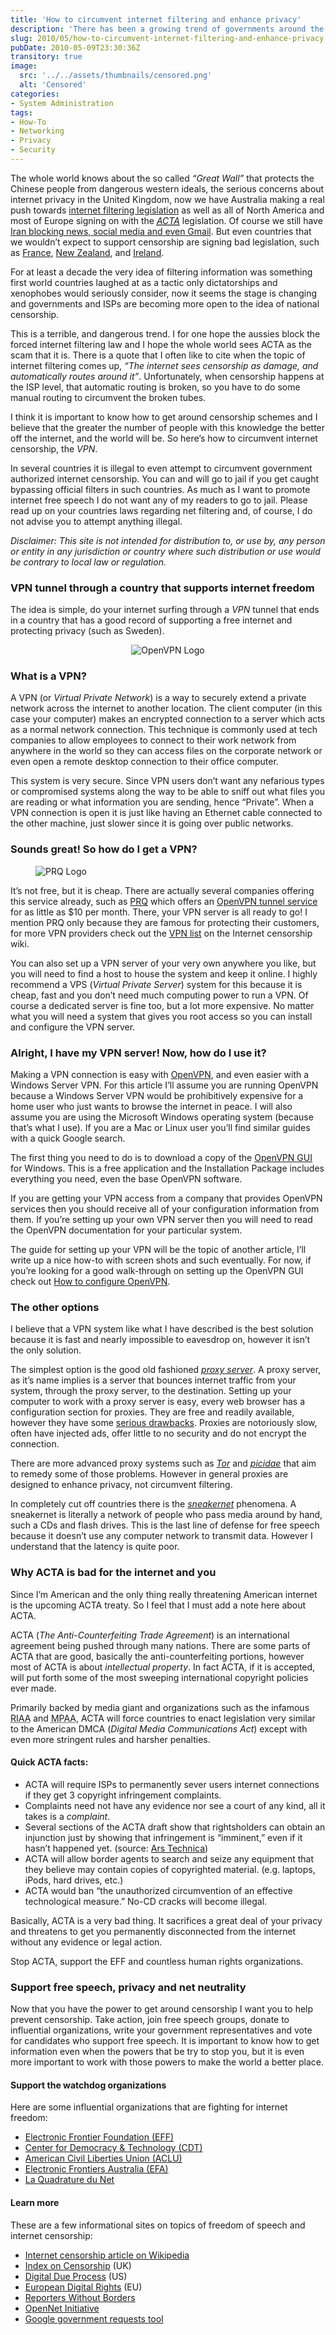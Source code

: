```yaml
---
title: 'How to circumvent internet filtering and enhance privacy'
description: 'There has been a growing trend of governments around the world drafting legislation to censor or otherwise restrict access to the information on the internet. This article provides guidance on various ways to circumvent censorship, focusing on VPN technology.'
slug: 2010/05/how-to-circumvent-internet-filtering-and-enhance-privacy
pubDate: 2010-05-09T23:30:36Z
transitory: true
image:
  src: '../../assets/thumbnails/censored.png'
  alt: 'Censored'
categories:
- System Administration
tags:
- How-To
- Networking
- Privacy
- Security
---
```


The whole world knows about the so called *“Great Wall”* that protects the Chinese people from dangerous western ideals, the serious concerns about internet privacy in the United Kingdom, now we have Australia making a real push towards [internet filtering legislation](http://www.guardian.co.uk/world/2010/mar/29/google-yahoo-australia-internet-filter) as well as all of North America and most of Europe signing on with the *[<abbr title="Anti-Counterfeiting Trade Agreement">ACTA</abbr>](https://en.wikipedia.org/wiki/Anti-Counterfeiting_Trade_Agreement)* legislation. Of course we still have [Iran blocking news, social media and even Gmail](http://online.wsj.com/article/SB10001424052748704140104575056972514372994.html). But even countries that we wouldn’t expect to support censorship are signing bad legislation, such as [France](http://www.theinquirer.net/inquirer/news/1591582/france-falls-internet-censorship), [New Zealand](http://www.neowin.net/news/main/09/09/14/new-zealand-to-get-country-wide-filtered-internet), and [Ireland](http://www.irishtimes.com/newspaper/frontpage/2009/0820/1224252952116.html).

For at least a decade the very idea of filtering information was something first world countries laughed at as a tactic only dictatorships and xenophobes would seriously consider, now it seems the stage is changing and governments and ISPs are becoming more open to the idea of national censorship.

This is a terrible, and dangerous trend. I for one hope the aussies block the forced internet filtering law and I hope the whole world sees ACTA as the scam that it is. There is a quote that I often like to cite when the topic of internet filtering comes up, *“The internet sees censorship as damage, and automatically routes around it”*. Unfortunately, when censorship happens at the ISP level, that automatic routing is broken, so you have to do some manual routing to circumvent the broken tubes.

I think it is important to know how to get around censorship schemes and I believe that the greater the number of people with this knowledge the better off the internet, and the world will be. So here’s how to circumvent internet censorship, the *VPN*.

<!-- more -->

In several countries it is illegal to even attempt to circumvent government authorized internet censorship. You can and will go to jail if you get caught bypassing official filters in such countries. As much as I want to promote internet free speech I do not want any of my readers to go to jail. Please read up on your countries laws regarding net filtering and, of course, I do not advise you to attempt anything illegal.

*Disclaimer: This site is not intended for distribution to, or use by, any person or entity in any jurisdiction or country where such distribution or use would be contrary to local law or regulation.*

### VPN tunnel through a country that supports internet freedom

The idea is simple, do your internet surfing through a *VPN* tunnel that ends in a country that has a good record of supporting a free internet and protecting privacy (such as Sweden).

<div style="text-align: center;">

![OpenVPN Logo](../../assets/postimages/circumvent-filtering/openvpn-logo.png)

</div>

### What is a VPN?

A <abbr>VPN</abbr> (or *Virtual Private Network*) is a way to securely extend a private network across the internet to another location. The client computer (in this case your computer) makes an encrypted connection to a server which acts as a normal network connection. This technique is commonly used at tech companies to allow employees to connect to their work network from anywhere in the world so they can access files on the corporate network or even open a remote desktop connection to their office computer.

This system is very secure. Since VPN users don’t want any nefarious types or compromised systems along the way to be able to sniff out what files you are reading or what information you are sending, hence “Private”. When a VPN connection is open it is just like having an Ethernet cable connected to the other machine, just slower since it is going over public networks.

### Sounds great! So how do I get a VPN?

<figure>

![PRQ Logo](../../assets/postimages/circumvent-filtering/prq-logo.jpg)

</figure>

It’s not free, but it is cheap. There are actually several companies offering this service already, such as [PRQ](http://prq.se/?intl=1) which offers an [OpenVPN tunnel service](http://prq.se/?p=tunnel&intl=1) for as little as $10 per month. There, your VPN server is all ready to go! I mention PRQ only because they are famous for protecting their customers, for more VPN providers check out the [VPN list](http://en.cship.org/wiki/Virtual_Private_Network) on the Internet censorship wiki.

You can also set up a VPN server of your very own anywhere you like, but you will need to find a host to house the system and keep it online. I highly recommend a <abbr>VPS</abbr> (*Virtual Private Server*) system for this because it is cheap, fast and you don’t need much computing power to run a VPN. Of course a dedicated server is fine too, but a lot more expensive. No matter what you will need a system that gives you root access so you can install and configure the VPN server.

### Alright, I have my VPN server! Now, how do I use it?

Making a VPN connection is easy with [OpenVPN](http://openvpn.net/), and even easier with a Windows Server VPN. For this article I’ll assume you are running OpenVPN because a Windows Server VPN would be prohibitively expensive for a home user who just wants to browse the internet in peace. I will also assume you are using the Microsoft Windows operating system (because that’s what I use). If you are a Mac or Linux user you’ll find similar guides with a quick Google search.

The first thing you need to do is to download a copy of the [OpenVPN GUI](http://openvpn.se/) for Windows. This is a free application and the Installation Package includes everything you need, even the base OpenVPN software.

If you are getting your VPN access from a company that provides OpenVPN services then you should receive all of your configuration information from them. If you’re setting up your own VPN server then you will need to read the OpenVPN documentation for your particular system.

The guide for setting up your VPN will be the topic of another article, I’ll write up a nice how-to with screen shots and such eventually. For now, if you’re looking for a good walk-through on setting up the OpenVPN GUI check out [How to configure OpenVPN](http://www.itsatechworld.com/2006/01/29/how-to-configure-openvpn/).

### The other options

I believe that a VPN system like what I have described is the best solution because it is fast and nearly impossible to eavesdrop on, however it isn’t the only solution.

The simplest option is the good old fashioned *[proxy server](https://en.wikipedia.org/wiki/Proxy_server)*. A proxy server, as it’s name implies is a server that bounces internet traffic from your system, through the proxy server, to the destination. Setting up your computer to work with a proxy server is easy, every web browser has a configuration section for proxies. They are free and readily available, however they have some [serious drawbacks](http://www.sesawe.net/Risks-of-using-web-proxies.html). Proxies are notoriously slow, often have injected ads, offer little to no security and do not encrypt the connection.

There are more advanced proxy systems such as *[Tor](http://www.torproject.org/)* and *[picidae](http://info.picidae.net/)* that aim to remedy some of those problems. However in general proxies are designed to enhance privacy, not circumvent filtering.

In completely cut off countries there is the *[sneakernet](https://en.wikipedia.org/wiki/Sneakernet)* phenomena. A sneakernet is literally a network of people who pass media around by hand, such a CDs and flash drives. This is the last line of defense for free speech because it doesn’t use any computer network to transmit data. However I understand that the latency is quite poor.

### Why ACTA is bad for the internet and you

Since I’m American and the only thing really threatening American internet is the upcoming ACTA treaty. So I feel that I must add a note here about ACTA.

ACTA (*The Anti-Counterfeiting Trade Agreement*) is an international agreement being pushed through many nations. There are some parts of ACTA that are good, basically the anti-counterfeiting portions, however most of ACTA is about *intellectual property*. In fact ACTA, if it is accepted, will put forth some of the most sweeping international copyright policies ever made.

Primarily backed by media giant and organizations such as the infamous <abbr title="Recording Industry Association of America">RIAA</abbr> and <abbr title="Motion Picture Association of America">MPAA</abbr>, ACTA will force countries to enact legislation very similar to the American <abbr>DMCA</abbr> (*Digital Media Communications Act*) except with even more stringent rules and harsher penalties.

#### Quick ACTA facts:

 * ACTA will require ISPs to permanently sever users internet connections if they get 3 copyright infringement complaints.
 * Complaints need not have any evidence nor see a court of any kind, all it takes is a *complaint*.
 * Several sections of the ACTA draft show that rightsholders can obtain an injunction just by showing that infringement is “imminent,” even if it hasn’t happened yet. (source: [Ars Technica](http://arstechnica.com/tech-policy/news/2010/04/acta-is-here.ars))
 * ACTA will allow border agents to search and seize any equipment that they believe may contain copies of copyrighted material. (e.g. laptops, iPods, hard drives, etc.)
 * ACTA would ban “the unauthorized circumvention of an effective technological measure.” No-CD cracks will become illegal.

Basically, ACTA is a very bad thing. It sacrifices a great deal of your privacy and threatens to get you permanently disconnected from the internet without any evidence or legal action.

Stop ACTA, support the EFF and countless human rights organizations.

### Support free speech, privacy and net neutrality

Now that you have the power to get around censorship I want you to help prevent censorship. Take action, join free speech groups, donate to influential organizations, write your government representatives and vote for candidates who support free speech. It is important to know how to get information even when the powers that be try to stop you, but it is even more important to work with those powers to make the world a better place.

#### Support the watchdog organizations

Here are some influential organizations that are fighting for internet freedom:

 * [Electronic Frontier Foundation (EFF)](http://www.eff.org/)
 * [Center for Democracy & Technology (CDT)](http://www.cdt.org/)
 * [American Civil Liberties Union (ACLU)](http://www.aclu.org/free-speech/internet-censorship)
 * [Electronic Frontiers Australia (EFA)](http://www.efa.org.au/)
 * [La Quadrature du Net](http://www.laquadrature.net/en)

#### Learn more

These are a few informational sites on topics of freedom of speech and internet censorship:

 * [Internet censorship article on Wikipedia](https://en.wikipedia.org/wiki/Internet_censorship)
 * [Index on Censorship](http://www.indexoncensorship.org/) (UK)
 * [Digital Due Process](http://www.digitaldueprocess.org/) (US)
 * [European Digital Rights](http://www.edri.org/) (EU)
 * [Reporters Without Borders](http://www.rsf.org/index.php?page=rubrique&id_rubrique=2)
 * [OpenNet Initiative](http://opennet.net/)
 * [Google government requests tool](http://www.google.com/governmentrequests/)
